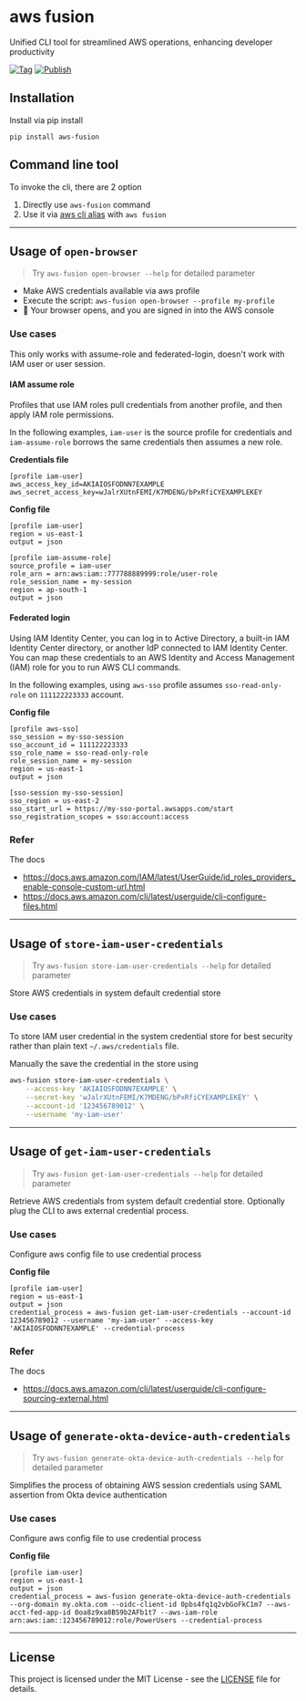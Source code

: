 # aws fusion
Unified CLI tool for streamlined AWS operations, enhancing developer productivity

[![Tag][tag-badge]][tag]
[![Publish][actions-workflow-publish-badge]][actions-workflow-publish]

## Installation
Install via pip install

```shell
pip install aws-fusion
```

## Command line tool
To invoke the cli, there are 2 option
1. Directly use `aws-fusion` command
2. Use it via [aws cli alias](https://docs.aws.amazon.com/cli/latest/userguide/cli-usage-alias.html) with `aws fusion`

---
## Usage of `open-browser`
> Try `aws-fusion open-browser --help` for detailed parameter

- Make AWS credentials available via aws profile 
- Execute the script: `aws-fusion open-browser --profile my-profile`
- :tada: Your browser opens, and you are signed in into the AWS console

### Use cases
This only works with assume-role and federated-login, doesn't work with IAM user or user session.

#### IAM assume role
Profiles that use IAM roles pull credentials from another profile, and then apply IAM role permissions. 

In the following examples, `iam-user` is the source profile for credentials and `iam-assume-role` borrows the same credentials then assumes a new role.

**Credentials file**
```
[profile iam-user]
aws_access_key_id=AKIAIOSFODNN7EXAMPLE
aws_secret_access_key=wJalrXUtnFEMI/K7MDENG/bPxRfiCYEXAMPLEKEY
```

**Config file**
```
[profile iam-user]
region = us-east-1
output = json

[profile iam-assume-role]
source_profile = iam-user
role_arn = arn:aws:iam::777788889999:role/user-role
role_session_name = my-session
region = ap-south-1
output = json
```

#### Federated login
Using IAM Identity Center, you can log in to Active Directory, a built-in IAM Identity Center directory, or another IdP connected to IAM Identity Center. You can map these credentials to an AWS Identity and Access Management (IAM) role for you to run AWS CLI commands.

In the following examples, using `aws-sso` profile assumes `sso-read-only-role` on `111122223333` account.

**Config file**
```
[profile aws-sso]
sso_session = my-sso-session
sso_account_id = 111122223333
sso_role_name = sso-read-only-role
role_session_name = my-session
region = us-east-1
output = json

[sso-session my-sso-session]
sso_region = us-east-2
sso_start_url = https://my-sso-portal.awsapps.com/start
sso_registration_scopes = sso:account:access
```

### Refer
The docs
- https://docs.aws.amazon.com/IAM/latest/UserGuide/id_roles_providers_enable-console-custom-url.html
- https://docs.aws.amazon.com/cli/latest/userguide/cli-configure-files.html

---
## Usage of `store-iam-user-credentials`
> Try `aws-fusion store-iam-user-credentials --help` for detailed parameter

Store AWS credentials in system default credential store

### Use cases
To store IAM user credential in the system credential store for best security rather than plain text `~/.aws/credentials` file.

Manually the save the credential in the store using
```bash
aws-fusion store-iam-user-credentials \
    --access-key 'AKIAIOSFODNN7EXAMPLE' \
    --secret-key 'wJalrXUtnFEMI/K7MDENG/bPxRfiCYEXAMPLEKEY' \
    --account-id '123456789012' \
    --username 'my-iam-user'
```

---
## Usage of `get-iam-user-credentials`
> Try `aws-fusion get-iam-user-credentials --help` for detailed parameter

Retrieve AWS credentials from system default credential store. Optionally plug the CLI to aws external credential process.

### Use cases
Configure aws config file to use credential process

**Config file**
```
[profile iam-user]
region = us-east-1
output = json
credential_process = aws-fusion get-iam-user-credentials --account-id 123456789012 --username 'my-iam-user' --access-key 'AKIAIOSFODNN7EXAMPLE' --credential-process
```

### Refer
The docs
- https://docs.aws.amazon.com/cli/latest/userguide/cli-configure-sourcing-external.html

---
## Usage of `generate-okta-device-auth-credentials`
> Try `aws-fusion generate-okta-device-auth-credentials --help` for detailed parameter

Simplifies the process of obtaining AWS session credentials using SAML assertion from Okta device authentication

### Use cases
Configure aws config file to use credential process

**Config file**
```
[profile iam-user]
region = us-east-1
output = json
credential_process = aws-fusion generate-okta-device-auth-credentials --org-domain my.okta.com --oidc-client-id 0pbs4fq1q2vbGoFkC1m7 --aws-acct-fed-app-id 0oa8z9xa8BS9b2AFb1t7 --aws-iam-role arn:aws:iam::123456789012:role/PowerUsers --credential-process
```

---
## License
This project is licensed under the MIT License - see the [LICENSE](./LICENSE) file for details.

<!-- badge links -->

[tag]: https://github.com/snigdhasjg/aws-fusion/tags
[tag-badge]: https://img.shields.io/github/v/tag/snigdhasjg/aws-fusion?style=for-the-badge&logo=github

[actions-workflow-publish]: https://github.com/snigdhasjg/aws-fusion/actions/workflows/publish.yml
[actions-workflow-publish-badge]: https://img.shields.io/github/actions/workflow/status/snigdhasjg/aws-fusion/publish.yml?branch=main&label=Publish&style=for-the-badge&logo=githubactions
